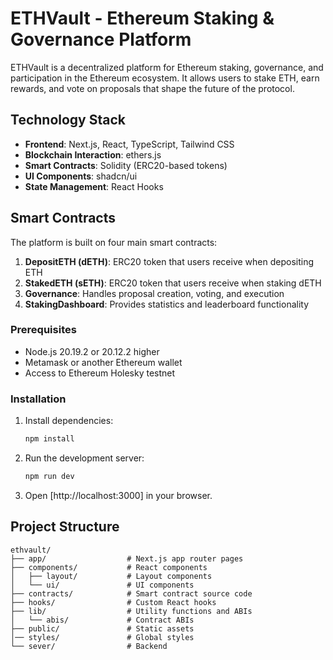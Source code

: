 # ETHVault - Ethereum Staking & Governance Platform

ETHVault is a decentralized platform for Ethereum staking, governance, and participation in the Ethereum ecosystem. It allows users to stake ETH, earn rewards, and vote on proposals that shape the future of the protocol.


## Technology Stack

- **Frontend**: Next.js, React, TypeScript, Tailwind CSS
- **Blockchain Interaction**: ethers.js
- **Smart Contracts**: Solidity (ERC20-based tokens)
- **UI Components**: shadcn/ui
- **State Management**: React Hooks

## Smart Contracts

The platform is built on four main smart contracts:

1. **DepositETH (dETH)**: ERC20 token that users receive when depositing ETH
2. **StakedETH (sETH)**: ERC20 token that users receive when staking dETH
3. **Governance**: Handles proposal creation, voting, and execution
4. **StakingDashboard**: Provides statistics and leaderboard functionality

### Prerequisites

- Node.js 20.19.2 or 20.12.2 higher
- Metamask or another Ethereum wallet
- Access to Ethereum Holesky testnet

### Installation

1. Install dependencies:
   ```bash
   npm install
   ```

2. Run the development server:
   ```bash
   npm run dev
   ```

3. Open [http://localhost:3000] in your browser.

## Project Structure

```
ethvault/
├── app/                  # Next.js app router pages
├── components/           # React components
│   ├── layout/           # Layout components
│   └── ui/               # UI components
├── contracts/            # Smart contract source code
├── hooks/                # Custom React hooks
├── lib/                  # Utility functions and ABIs
│   └── abis/             # Contract ABIs
├── public/               # Static assets
│── styles/               # Global styles
└── sever/                # Backend
```